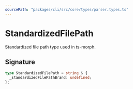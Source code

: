 ```yaml
---
sourcePath: "packages/cli/src/core/types/parser.types.ts"
---
```


# StandardizedFilePath

 
Standardized file path type used in ts-morph.

## Signature

```typescript
type StandardizedFilePath = string & {
  _standardizedFilePathBrand: undefined;
};
```
